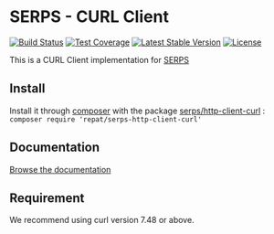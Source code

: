 SERPS - CURL Client
===================

[![Build Status](https://travis-ci.org/serp-spider/http-client-curl.svg?branch=master)](https://travis-ci.org/serp-spider/http-client-curl)
[![Test Coverage](https://codeclimate.com/github/serp-spider/http-client-curl/badges/coverage.svg)](https://codeclimate.com/github/serp-spider/http-client-curl/coverage)
[![Latest Stable Version](https://poser.pugx.org/serps/http-client-curl/version)](https://packagist.org/packages/serps/http-client-curl)
[![License](https://poser.pugx.org/serps/http-client-curl/license)](https://packagist.org/packages/serps/http-client-curl)


This is a CURL Client implementation for [SERPS](https://github.com/serp-spider/serps)

Install
-------

Install it through [composer](https://getcomposer.org/) with the package
[serps/http-client-curl](https://packagist.org/packages/serps/http-client-curl) : ``composer require 'repat/serps-http-client-curl'``

Documentation
-------------

[Browse the documentation](http://serp-spider.github.io/documentation/http-client/curl/)


Requirement
-----------

We recommend using curl version 7.48 or above.
